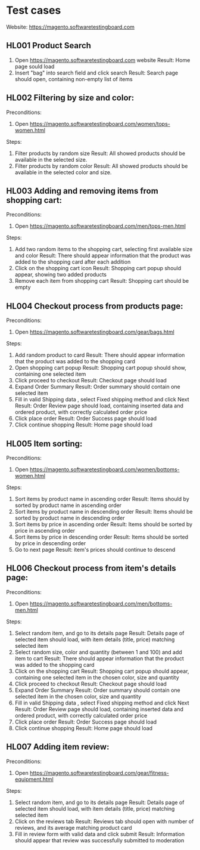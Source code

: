 # Test cases
Website: https://magento.softwaretestingboard.com			
## HL001	Product Search
1. Open https://magento.softwaretestingboard.com website
   Result: Home page sould load
2. Insert "bag" into search field and click search
   Result: Search page should open, containing non-empty list of items

## HL002	Filtering by size and color:
Preconditions:
1. Open https://magento.softwaretestingboard.com/women/tops-women.html

Steps:
1. Filter products by random size
   Result: All showed products should be available in the selected size.
2. Filter products by random color
   Result: All showed products should be available in the selected color and size. 

## HL003	Adding and removing items from shopping cart:
Preconditions:
1. Open https://magento.softwaretestingboard.com/men/tops-men.html

Steps:
1. Add two random items to the shopping cart, selecting first available size and color
   Result: There should appear information that the product was added to the shopping card after each addition
2. Click on the shopping cart icon
   Result: Shopping cart popup should appear, showing two added products
3. Remove each item from shopping cart
   Result: Shopping cart should be empty

## HL004	Checkout process from products page:
Preconditions:
1. Open https://magento.softwaretestingboard.com/gear/bags.html

Steps:
1. Add random product to card
   Result: There should appear information that the product was added to the shopping card
2. Open shopping cart popup
   Result: Shopping cart popup should show, containing one selected item
3. Click proceed to checkout
   Result: Checkout page should load
4. Expand Order Summary
   Result: Order summary should contain one selected item
5. Fill in valid Shipping data , select Fixed shipping method and click Next
   Result: Order Review page should load, containing inserted data and ordered product, with correctly calculated order price
6. Click place order
   Result: Order Success page should load
7. Click continue shopping
   Result: Home page should load

## HL005	Item sorting:
Preconditions:
1. Open https://magento.softwaretestingboard.com/women/bottoms-women.html

Steps:
1. Sort items by product name in ascending order
   Result: Items should by sorted by product name in ascending order
2. Sort items by product name in descending order
   Result: Items should be sorted by product name in descending order
3. Sort items by price in ascending order
   Result: Items should be sorted by price in ascending order
4. Sort items by price in descending order
   Result: Items should be sorted by price in descending order
5. Go to next page
   Result: item's prices should continue to descend

## HL006	Checkout process from item's details page:
Preconditions:
1. Open https://magento.softwaretestingboard.com/men/bottoms-men.html

Steps:
1. Select random item, and go to its details page
   Result: Details page of selected item should load, with item details (title, price) matching selected item 
2. Select random size, color and quantity (between 1 and 100) and add item to cart
   Result: There should appear information that the product was added to the shopping card
3. Click on the shopping cart
   Result: Shopping cart popup should appear, containing one selected item in the chosen color, size and quantity
4. Click proceed to checkout
   Result: Checkout page should load
5. Expand Order Summary
   Result: Order summary should contain one selected item in the chosen color, size and quantity
6. Fill in valid Shipping data , select Fixed shipping method and click Next
   Result: Order Review page should load, containing inserted data and ordered product, with correctly calculated order price
7. Click place order
   Result: Order Success page should load
8. Click continue shopping
   Result: Home page should load

## HL007	Adding item review:
Preconditions:
1. Open https://magento.softwaretestingboard.com/gear/fitness-equipment.html

Steps:
1. Select random item, and go to its details page
   Result: Details page of selected item should load, with item details (title, price) matching selected item 
2. Click on the reviews tab
   Result: Reviews tab should open with number of reviews, and its average matching product card
3. Fill in review form with valid data and click submit
   Result: Information should appear that review was successfully submitted to moderation
